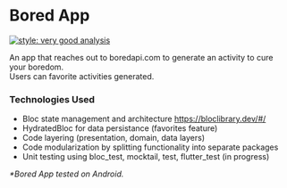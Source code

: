 # Bored App

[![style: very good analysis][very_good_analysis_badge]][very_good_analysis_link]

An app that reaches out to boredapi.com to generate an activity to cure your boredom.  
Users can favorite activities generated.

### Technologies Used

- Bloc state management and architecture https://bloclibrary.dev/#/
- HydratedBloc for data persistance (favorites feature)
- Code layering (presentation, domain, data layers)
- Code modularization by splitting functionality into separate packages
- Unit testing using bloc_test, mocktail, test, flutter_test (in progress)

_\*Bored App tested on Android._

[very_good_analysis_badge]: https://img.shields.io/badge/style-very_good_analysis-B22C89.svg
[very_good_analysis_link]: https://pub.dev/packages/very_good_analysis
